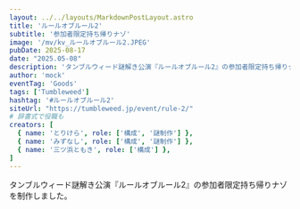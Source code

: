 ```yaml
---
layout: ../../layouts/MarkdownPostLayout.astro
title: 'ルールオブルール2'
subtitle: '参加者限定持ち帰りナゾ'
image: '/mv/kv_ルールオブルール2.JPEG'
pubDate: 2025-08-17
date: "2025.05-08"
description: 'タンブルウィード謎解き公演『ルールオブルール2』の参加者限定持ち帰りナゾです。'
author: 'mock'
eventTag: 'Goods'
tags: ['Tumbleweed']
hashtag: '#ルールオブルール2'
siteUrl: "https://tumbleweed.jp/event/rule-2/"
# 辞書式で役職も
creators: [
  { name: 'とりけら', role: ['構成', '謎制作'] },
  { name: 'みずなし', role: ['構成', '謎制作'] },
  { name: '三ツ浜ともき', role: ['構成'] },
]
---
```

タンブルウィード謎解き公演『ルールオブルール2』の参加者限定持ち帰りナゾを制作しました。
